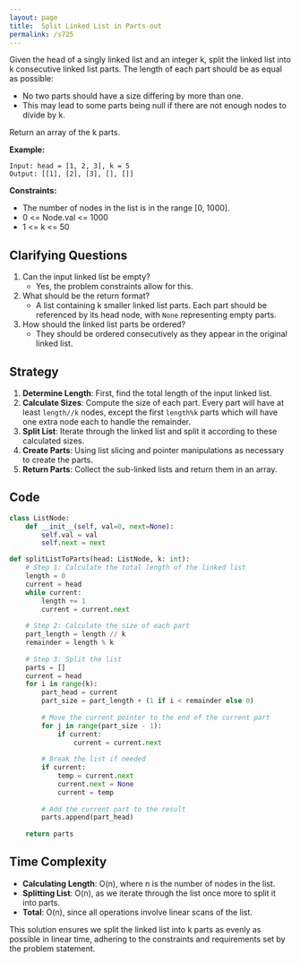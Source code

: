 ```yaml
---
layout: page
title:  Split Linked List in Parts-out
permalink: /s725
---
```

Given the head of a singly linked list and an integer k, split the linked list into k consecutive linked list parts. The length of each part should be as equal as possible:

- No two parts should have a size differing by more than one.
- This may lead to some parts being null if there are not enough nodes to divide by k.

Return an array of the k parts.

**Example:**

```
Input: head = [1, 2, 3], k = 5
Output: [[1], [2], [3], [], []]
```

**Constraints:**
- The number of nodes in the list is in the range [0, 1000].
- 0 <= Node.val <= 1000
- 1 <= k <= 50

## Clarifying Questions
1. Can the input linked list be empty? 
   - Yes, the problem constraints allow for this.
2. What should be the return format?
   - A list containing k smaller linked list parts. Each part should be referenced by its head node, with `None` representing empty parts.
3. How should the linked list parts be ordered?
   - They should be ordered consecutively as they appear in the original linked list.
  
## Strategy
1. **Determine Length**: First, find the total length of the input linked list.
2. **Calculate Sizes**: Compute the size of each part. Every part will have at least `length//k` nodes, except the first `length%k` parts which will have one extra node each to handle the remainder.
3. **Split List**: Iterate through the linked list and split it according to these calculated sizes.
4. **Create Parts**: Using list slicing and pointer manipulations as necessary to create the parts.
5. **Return Parts**: Collect the sub-linked lists and return them in an array.

## Code

```python
class ListNode:
    def __init__(self, val=0, next=None):
        self.val = val
        self.next = next

def splitListToParts(head: ListNode, k: int):
    # Step 1: Calculate the total length of the linked list
    length = 0
    current = head
    while current:
        length += 1
        current = current.next
    
    # Step 2: Calculate the size of each part
    part_length = length // k
    remainder = length % k
    
    # Step 3: Split the list
    parts = []
    current = head
    for i in range(k):
        part_head = current
        part_size = part_length + (1 if i < remainder else 0)
        
        # Move the current pointer to the end of the current part
        for j in range(part_size - 1):
            if current:
                current = current.next
        
        # Break the list if needed
        if current:
            temp = current.next
            current.next = None
            current = temp
        
        # Add the current part to the result
        parts.append(part_head)
    
    return parts
```

## Time Complexity
- **Calculating Length**: O(n), where n is the number of nodes in the list.
- **Splitting List**: O(n), as we iterate through the list once more to split it into parts.
- **Total**: O(n), since all operations involve linear scans of the list.

This solution ensures we split the linked list into k parts as evenly as possible in linear time, adhering to the constraints and requirements set by the problem statement.